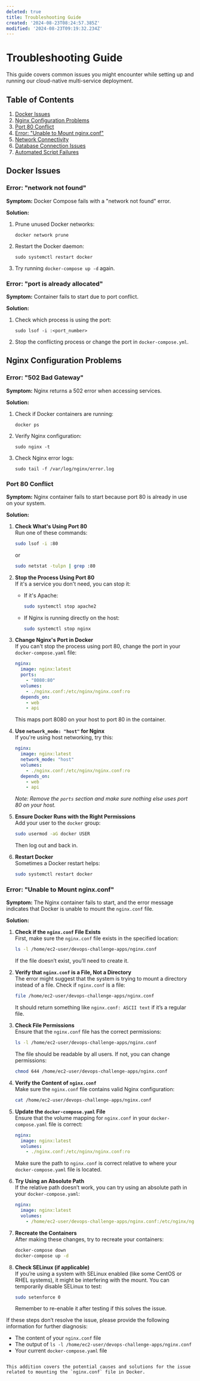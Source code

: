 ```yaml
---
deleted: true
title: Troubleshooting Guide
created: '2024-08-23T08:24:57.385Z'
modified: '2024-08-23T09:19:32.234Z'
---
```


# Troubleshooting Guide

This guide covers common issues you might encounter while setting up and running our cloud-native multi-service deployment.

## Table of Contents

1. [Docker Issues](#docker-issues)
2. [Nginx Configuration Problems](#nginx-configuration-problems)
3. [Port 80 Conflict](#port-80-conflict)
4. [Error: "Unable to Mount nginx.conf"](#error-unable-to-mount-nginxconf)
5. [Network Connectivity](#network-connectivity)
6. [Database Connection Issues](#database-connection-issues)
7. [Automated Script Failures](#automated-script-failures)

## Docker Issues

### Error: "network not found"

**Symptom:** Docker Compose fails with a "network not found" error.

**Solution:**

1. Prune unused Docker networks:
   ```
   docker network prune
   ```
2. Restart the Docker daemon:
   ```
   sudo systemctl restart docker
   ```
3. Try running `docker-compose up -d` again.

### Error: "port is already allocated"

**Symptom:** Container fails to start due to port conflict.

**Solution:**

1. Check which process is using the port:
   ```
   sudo lsof -i :<port_number>
   ```
2. Stop the conflicting process or change the port in `docker-compose.yml`.

## Nginx Configuration Problems

### Error: "502 Bad Gateway"

**Symptom:** Nginx returns a 502 error when accessing services.

**Solution:**

1. Check if Docker containers are running:
   ```
   docker ps
   ```
2. Verify Nginx configuration:
   ```
   sudo nginx -t
   ```
3. Check Nginx error logs:
   ```
   sudo tail -f /var/log/nginx/error.log
   ```

### Port 80 Conflict

**Symptom:** Nginx container fails to start because port 80 is already in use on your system.

**Solution:**

1. **Check What's Using Port 80**  
   Run one of these commands:
   ```bash
   sudo lsof -i :80
   ```
   or
   ```bash
   sudo netstat -tulpn | grep :80
   ```

2. **Stop the Process Using Port 80**  
   If it's a service you don't need, you can stop it:
   - If it's Apache:
     ```bash
     sudo systemctl stop apache2
     ```
   - If Nginx is running directly on the host:
     ```bash
     sudo systemctl stop nginx
     ```

3. **Change Nginx's Port in Docker**  
   If you can't stop the process using port 80, change the port in your `docker-compose.yaml` file:
   ```yaml
   nginx:
     image: nginx:latest
     ports:
       - "8080:80"
     volumes:
       - ./nginx.conf:/etc/nginx/nginx.conf:ro
     depends_on:
       - web
       - api
   ```
   This maps port 8080 on your host to port 80 in the container.

4. **Use `network_mode: "host"` for Nginx**  
   If you're using host networking, try this:
   ```yaml
   nginx:
     image: nginx:latest
     network_mode: "host"
     volumes:
       - ./nginx.conf:/etc/nginx/nginx.conf:ro
     depends_on:
       - web
       - api
   ```
   *Note: Remove the `ports` section and make sure nothing else uses port 80 on your host.*

5. **Ensure Docker Runs with the Right Permissions**  
   Add your user to the `docker` group:
   ```bash
   sudo usermod -aG docker USER
   ```
   Then log out and back in.

6. **Restart Docker**  
   Sometimes a Docker restart helps:
   ```bash
   sudo systemctl restart docker
   ```

### Error: "Unable to Mount nginx.conf"

**Symptom:** The Nginx container fails to start, and the error message indicates that Docker is unable to mount the `nginx.conf` file.

**Solution:**

1. **Check if the `nginx.conf` File Exists**  
   First, make sure the `nginx.conf` file exists in the specified location:
   ```bash
   ls -l /home/ec2-user/devops-challenge-apps/nginx.conf
   ```
   If the file doesn’t exist, you’ll need to create it.

2. **Verify that `nginx.conf` is a File, Not a Directory**  
   The error might suggest that the system is trying to mount a directory instead of a file. Check if `nginx.conf` is a file:
   ```bash
   file /home/ec2-user/devops-challenge-apps/nginx.conf
   ```
   It should return something like `nginx.conf: ASCII text` if it’s a regular file.

3. **Check File Permissions**  
   Ensure that the `nginx.conf` file has the correct permissions:
   ```bash
   ls -l /home/ec2-user/devops-challenge-apps/nginx.conf
   ```
   The file should be readable by all users. If not, you can change permissions:
   ```bash
   chmod 644 /home/ec2-user/devops-challenge-apps/nginx.conf
   ```

4. **Verify the Content of `nginx.conf`**  
   Make sure the `nginx.conf` file contains valid Nginx configuration:
   ```bash
   cat /home/ec2-user/devops-challenge-apps/nginx.conf
   ```

5. **Update the `docker-compose.yaml` File**  
   Ensure that the volume mapping for `nginx.conf` in your `docker-compose.yaml` file is correct:
   ```yaml
   nginx:
     image: nginx:latest
     volumes:
       - ./nginx.conf:/etc/nginx/nginx.conf:ro
   ```
   Make sure the path to `nginx.conf` is correct relative to where your `docker-compose.yaml` file is located.

6. **Try Using an Absolute Path**  
   If the relative path doesn’t work, you can try using an absolute path in your `docker-compose.yaml`:
   ```yaml
   nginx:
     image: nginx:latest
     volumes:
       - /home/ec2-user/devops-challenge-apps/nginx.conf:/etc/nginx/nginx.conf:ro
   ```

7. **Recreate the Containers**  
   After making these changes, try to recreate your containers:
   ```bash
   docker-compose down
   docker-compose up -d
   ```

8. **Check SELinux (if applicable)**  
   If you’re using a system with SELinux enabled (like some CentOS or RHEL systems), it might be interfering with the mount. You can temporarily disable SELinux to test:
   ```bash
   sudo setenforce 0
   ```
   Remember to re-enable it after testing if this solves the issue.

If these steps don’t resolve the issue, please provide the following information for further diagnosis:

- The content of your `nginx.conf` file
- The output of `ls -l /home/ec2-user/devops-challenge-apps/nginx.conf`
- Your current `docker-compose.yaml` file
```

This addition covers the potential causes and solutions for the issue related to mounting the `nginx.conf` file in Docker.
